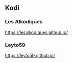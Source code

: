 ## Kodi 

### Les Alkodiques
https://lesalkodiques.github.io/

### Leyto59
https://leyto59.github.io/
